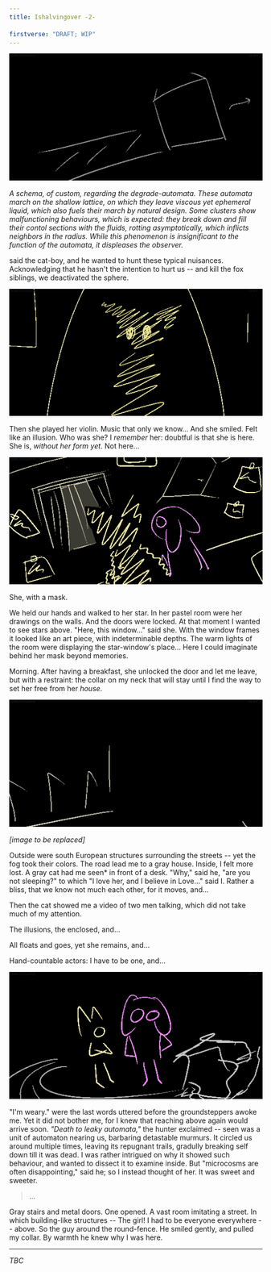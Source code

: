 ```yaml
---
title: Ishalvingover -2-

firstverse: "DRAFT; WIP"
---
```


![/imgs_ishalvingover/250914_iho_schema_degrade_automata.png](/imgs_ishalvingover/250914_iho_schema_degrade_automata.png)

*A schema, of custom, regarding the degrade-automata. These automata march on the shallow lattice, on which they leave viscous yet ephemeral liquid, which also fuels their march by natural design. Some clusters show malfunctioning behaviours, which is expected: they break down and fill their contol sections with the fluids, rotting asymptotically, which inflicts neighbors in the radius. While this phenomenon is insignificant to the function of the automata, it displeases the observer.*

said the cat-boy, and he wanted to hunt these typical nuisances. Acknowledging that he hasn't the intention to hurt us -- and kill the fox siblings, we deactivated the sphere.

![/imgs_ishalvingover/250918_iho_she_played_her_violin.png](/imgs_ishalvingover/250918_iho_she_played_her_violin.png)

Then she played her violin. Music that only we know... And she smiled. Felt like an illusion. Who was she? I *remember* her: doubtful is that she is here. She is, *without her form yet*. Not here...

![/imgs_ishalvingover/250922_iho_she_with_a_mask.png](/imgs_ishalvingover/250922_iho_she_with_a_mask.png)

She, with a mask.

We held our hands and walked to her star. In her pastel room were her drawings on the walls. And the doors were locked. At that moment I wanted to see stars above. "Here, this window..." said she. With the window frames it looked like an art piece, with indeterminable depths. The warm lights of the room were displaying the star-window's place... Here I could imaginate behind her mask beyond memories.

Morning. After having a breakfast, she unlocked the door and let me leave, but with a restraint: the collar on my neck that will stay until I find the way to set her free from her *house*.

![/imgs_ishalvingover/250929_iho_outside_were_structures.png](/imgs_ishalvingover/250929_iho_outside_were_structures.png)
<p class="text-align-center"><i>[image to be replaced]</i></p>

Outside were south European structures surrounding the streets -- yet the fog took their colors. The road lead me to a gray house. Inside, I felt more lost. A gray cat had me seen* in front of a desk. "Why," said he, "are you not sleeping?" to which "I love her, and I believe in Love..." said I. Rather a bliss, that we know not much each other, for it moves, and...

Then the cat showed me a video of two men talking, which did not take much of my attention.

The illusions, the enclosed, and...

All floats and goes, yet she remains, and...

Hand-countable actors: I have to be one, and...

![/imgs_ishalvingover/251002_iho_groundsteppers_awoke_me.png](/imgs_ishalvingover/251002_iho_groundsteppers_awoke_me.png)

"I'm weary." were the last words uttered before the groundsteppers awoke me. Yet it did not bother me, for I knew that reaching above again would arrive soon. *"Death to leaky automata,"* the hunter exclaimed -- seen was a unit of automaton nearing us, barbaring detastable murmurs. It circled us around multiple times, leaving its repugnant trails, gradully breaking self down till it was dead. I was rather intrigued on why it showed such behaviour, and wanted to dissect it to examine inside. But "microcosms are often disappointing," said he; so I instead thought of her. It was sweet and sweeter. 

> ...

Gray stairs and metal doors. One opened. A vast room imitating a street. In which building-like structures -- The girl! I had to be everyone everywhere -- above. So the guy around the round-fence. He smiled gently, and pulled my collar. By warmth he knew why I was here.

---

<p class="text-align-center"><i>TBC</i></p>